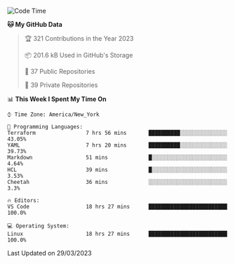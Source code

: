 <!--START_SECTION:waka-->
![Code Time](http://img.shields.io/badge/Code%20Time-164%20hrs%2022%20mins-blue)

**🐱 My GitHub Data** 

> 🏆 321 Contributions in the Year 2023
 > 
> 📦 201.6 kB Used in GitHub's Storage 
 > 
> 📜 37 Public Repositories 
 > 
> 🔑 39 Private Repositories  
 > 
📊 **This Week I Spent My Time On** 

```text
⌚︎ Time Zone: America/New_York

💬 Programming Languages: 
Terraform                7 hrs 56 mins       ██████████░░░░░░░░░░░░░░░   43.05% 
YAML                     7 hrs 20 mins       ██████████░░░░░░░░░░░░░░░   39.73% 
Markdown                 51 mins             █░░░░░░░░░░░░░░░░░░░░░░░░   4.64% 
HCL                      39 mins             █░░░░░░░░░░░░░░░░░░░░░░░░   3.53% 
Cheetah                  36 mins             ░░░░░░░░░░░░░░░░░░░░░░░░░   3.3%

🔥 Editors: 
VS Code                  18 hrs 27 mins      █████████████████████████   100.0%

💻 Operating System: 
Linux                    18 hrs 27 mins      █████████████████████████   100.0%

```


 Last Updated on 29/03/2023
<!--END_SECTION:waka-->